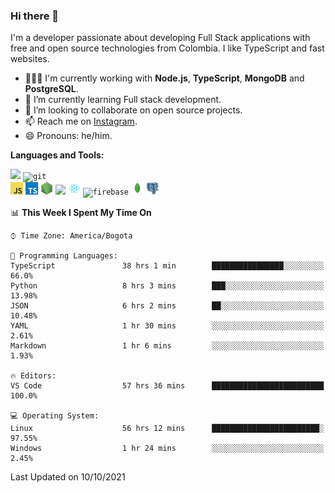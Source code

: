 ### Hi there 👋

I'm a developer passionate about developing Full Stack applications with free and open source technologies from Colombia. I like TypeScript and fast websites.

- 👨🏽‍💻 I'm currently working with **Node.js**, **TypeScript**, **MongoDB** and **PostgreSQL**.
- 🌱 I’m currently learning Full stack development.
- 🚀 I’m looking to collaborate on open source projects.
- 📫   Reach me on [Instagram](https://instagram.com/nexckycort).
- 😄  Pronouns: he/him.

**Languages and Tools:**  

<code><img height="20"  src="https://upload.wikimedia.org/wikipedia/commons/2/2d/Visual_Studio_Code_1.18_icon.svg"></code>
<code><img src="https://www.vectorlogo.zone/logos/git-scm/git-scm-icon.svg" alt="git" height="20"/> </code>
<code><img height="20" src="https://raw.githubusercontent.com/github/explore/80688e429a7d4ef2fca1e82350fe8e3517d3494d/topics/javascript/javascript.png"></code>
<code><img height="20" src="https://raw.githubusercontent.com/github/explore/80688e429a7d4ef2fca1e82350fe8e3517d3494d/topics/typescript/typescript.png"></code>
<code><img height="20" src="https://raw.githubusercontent.com/github/explore/80688e429a7d4ef2fca1e82350fe8e3517d3494d/topics/nodejs/nodejs.png"></code>
<code><img height="20" src="https://deno.land/logo.svg"></code>
<code><img height="20" src="https://raw.githubusercontent.com/github/explore/80688e429a7d4ef2fca1e82350fe8e3517d3494d/topics/react/react.png"></code>
<code><img src="https://www.vectorlogo.zone/logos/firebase/firebase-icon.svg" alt="firebase"  height="20"/></code>
<code><img src="https://raw.githubusercontent.com/devicons/devicon/master/icons/mongodb/mongodb-original.svg"  height="20"/></code>
<code><img src="https://raw.githubusercontent.com/devicons/devicon/master/icons/postgresql/postgresql-original.svg" height="20"/></code>

<!--START_SECTION:waka-->
📊 **This Week I Spent My Time On** 

```text
⌚︎ Time Zone: America/Bogota

💬 Programming Languages: 
TypeScript               38 hrs 1 min        ████████████████░░░░░░░░░   66.0% 
Python                   8 hrs 3 mins        ███░░░░░░░░░░░░░░░░░░░░░░   13.98% 
JSON                     6 hrs 2 mins        ██░░░░░░░░░░░░░░░░░░░░░░░   10.48% 
YAML                     1 hr 30 mins        ░░░░░░░░░░░░░░░░░░░░░░░░░   2.61% 
Markdown                 1 hr 6 mins         ░░░░░░░░░░░░░░░░░░░░░░░░░   1.93%

🔥 Editors: 
VS Code                  57 hrs 36 mins      █████████████████████████   100.0%

💻 Operating System: 
Linux                    56 hrs 12 mins      ████████████████████████░   97.55% 
Windows                  1 hr 24 mins        ░░░░░░░░░░░░░░░░░░░░░░░░░   2.45%

```


 Last Updated on 10/10/2021
<!--END_SECTION:waka-->
